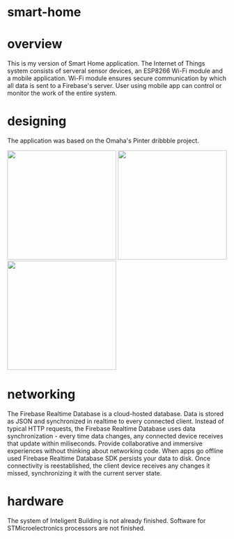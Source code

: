 # smart-home

# overview
This is my version of Smart Home application. The Internet of Things system consists of serveral sensor devices, an ESP8266 Wi-Fi module and a mobile application. Wi-Fi module ensures secure communication by which all data is sent to a Firebase's server. User using mobile app can control or monitor the work of the entire system. 

# designing
The application was based on the Omaha's Pinter dribbble project.

<img src="https://user-images.githubusercontent.com/13642892/78139370-b147ad80-7428-11ea-989c-38518db38abb.png" width="250"> <img src="https://user-images.githubusercontent.com/13642892/78139364-af7dea00-7428-11ea-97d6-b339a2d57609.png" width="250"> <img src="https://user-images.githubusercontent.com/13642892/78139376-b278da80-7428-11ea-9dc1-ee39ba414ede.png" width="250">

# networking
The Firebase Realtime Database is a cloud-hosted database. Data is stored as JSON and synchronized in realtime to every connected client. Instead of typical HTTP requests, the Firebase Realtime Database uses data synchronization - every time data changes, any connected device receives that update within miliseconds. Provide collaborative and immersive experiences without thinking about networking code. When apps go offline used Firebase Realtime Database SDK persists your data to disk. Once connectivity is reestablished, the client device receives any changes it missed, synchronizing it with the current server state.

# hardware
The system of Inteligent Building is not already finished. Software for STMicroelectronics processors are not finished.  
